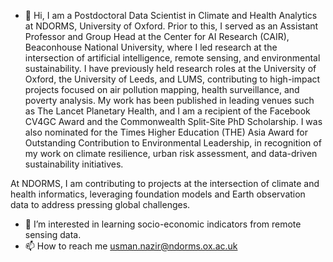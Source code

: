 - 👋 Hi, I am a Postdoctoral Data Scientist in Climate and Health Analytics at NDORMS, University of Oxford. Prior to this, I served as an Assistant Professor and Group Head at the Center for AI Research (CAIR), Beaconhouse National University, where I led research at the intersection of artificial intelligence, remote sensing, and environmental sustainability. I have previously held research roles at the University of Oxford, the University of Leeds, and LUMS, contributing to high-impact projects focused on air pollution mapping, health surveillance, and poverty analysis. My work has been published in leading venues such as The Lancet Planetary Health, and I am a recipient of the Facebook CV4GC Award and the Commonwealth Split-Site PhD Scholarship. I was also nominated for the Times Higher Education (THE) Asia Award for Outstanding Contribution to Environmental Leadership, in recognition of my work on climate resilience, urban risk assessment, and data-driven sustainability initiatives.

At NDORMS, I am contributing to projects at the intersection of climate and health informatics, leveraging foundation models and Earth observation data to address pressing global challenges.

- 👀 I’m interested in learning socio-economic indicators from remote sensing data.
- 📫 How to reach me usman.nazir@ndorms.ox.ac.uk

<!---
usmanweb/usmanweb is a ✨ special ✨ repository because its `README.md` (this file) appears on your GitHub profile.
You can click the Preview link to take a look at your changes.
--->
